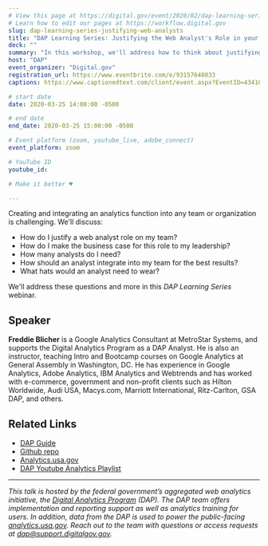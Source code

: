 ```yaml
---
# View this page at https://digital.gov/event/2020/02/dap-learning-series-justifying-web-analysts
# Learn how to edit our pages at https://workflow.digital.gov
slug: dap-learning-series-justifying-web-analysts
title: "DAP Learning Series: Justifying the Web Analyst's Role in your Organization"
deck: ""
summary: "In this workshop, we'll address how to think about justifying an analyst role on your team, and talk about the role's many hats, as well as making the business case to your leadership team."
host: "DAP"
event_organizer: "Digital.gov"
registration_url: https://www.eventbrite.com/e/93157648033
captions: https://www.captionedtext.com/client/event.aspx?EventID=4341007&CustomerID=321

# start date
date: 2020-03-25 14:00:00 -0500

# end date
end_date: 2020-03-25 15:00:00 -0500

# Event platform (zoom, youtube_live, adobe_connect)
event_platform: zoom

# YouTube ID
youtube_id: 

# Make it better ♥

---
```


Creating and integrating an analytics function into any team or organization is challenging. We'll discuss: 

- How do I justify a web analyst role on my team?
- How do I make the business case for this role to my leadership?
- How many analysts do I need?
- How should an analyst integrate into my team for the best results?
- What hats would an analyst need to wear?

We'll address these questions and more in this _DAP Learning Series_ webinar.

## Speaker 

**Freddie Blicher** is a Google Analytics Consultant at MetroStar Systems, and supports the Digital Analytics Program as a DAP Analyst. He is also an instructor, teaching Intro and Bootcamp courses on Google Analytics at General Assembly in Washington, DC. He has experience in Google Analytics, Adobe Analytics, IBM Analytics and Webtrends and has worked with e-commerce, government and non-profit clients such as Hilton Worldwide, Audi USA, Macys.com, Marriott International, Ritz-Carlton, GSA DAP, and others.

## Related Links 

- [DAP Guide](https://digital.gov/guide/dap/) 
- [Github repo](https://github.com/digital-analytics-program/gov-wide-code) 
- [Analytics.usa.gov](https://analytics.usa.gov/) 
- [DAP Youtube Analytics Playlist](https://www.youtube.com/playlist?list=PLd9b-GuOJ3nFwlyvLFUtmDpYFKezhot8P) 

---

*This talk is hosted by the federal government’s aggregated web analytics initiative, the [Digital Analytics Program](https://digital.gov/guide/dap/) (DAP). The DAP team offers implementation and reporting support as well as analytics training for users. In addition, data from the DAP is used to power the public-facing [analytics.usa.gov](https://analytics.usa.gov/). Reach out to the team with questions or access requests at [dap@support.digitalgov.gov](mailto:dap@support.digitalgov.gov).*
